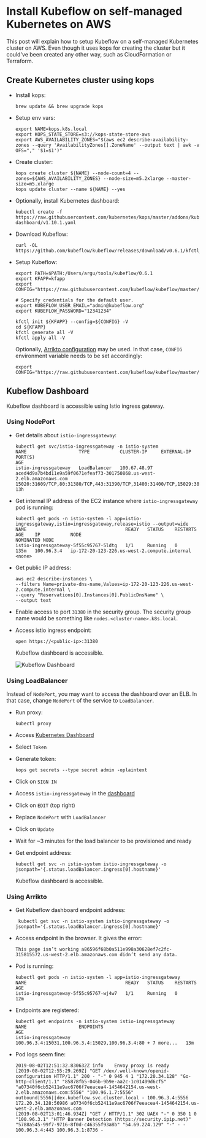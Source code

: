 # Install Kubeflow on self-managed Kubernetes on AWS

This post will explain how to setup Kubeflow on a self-managed Kubernetes cluster on AWS. Even though it uses kops for creating the cluster but it could've been created any other way, such as CloudFormation or Terraform.

## Create Kubernetes cluster using kops

- Install kops:

	```
  brew update && brew upgrade kops
  ```

- Setup env vars:

	```
	export NAME=kops.k8s.local
	export KOPS_STATE_STORE=s3://kops-state-store-aws
	export AWS_AVAILABILITY_ZONES="$(aws ec2 describe-availability-zones --query 'AvailabilityZones[].ZoneName' --output text | awk -v OFS="," '$1=$1')"
	```

- Create cluster:

	```
	kops create cluster ${NAME} --node-count=4 --zones=${AWS_AVAILABILITY_ZONES} --node-size=m5.2xlarge --master-size=m5.xlarge
	kops update cluster --name ${NAME} --yes
	```

- Optionally, install Kubernetes dashboard:

	```
	kubectl create -f https://raw.githubusercontent.com/kubernetes/kops/master/addons/kubernetes-dashboard/v1.10.1.yaml
	```

- Download Kubeflow:

	```
	curl -OL https://github.com/kubeflow/kubeflow/releases/download/v0.6.1/kfctl_v0.6.1_darwin.tar.gz
	```

- Setup Kubeflow:

	```
	export PATH=$PATH:/Users/argu/tools/kubeflow/0.6.1
	export KFAPP=kfapp
	export CONFIG="https://raw.githubusercontent.com/kubeflow/kubeflow/master/bootstrap/config/kfctl_k8s_istio.yaml"

	# Specify credentials for the default user.
	export KUBEFLOW_USER_EMAIL="admin@kubeflow.org"
	export KUBEFLOW_PASSWORD="12341234"

	kfctl init ${KFAPP} --config=${CONFIG} -V
	cd ${KFAPP}
	kfctl generate all -V
	kfctl apply all -V
	```

	Optionally, [Arrikto configuration](https://www.kubeflow.org/docs/started/getting-started-k8s/#Kubeflow-for-Existing-Clusters---by-Arrikto) may be used. In that case, `CONFIG` environment variable needs to be set accordingly:

	```
	export CONFIG="https://raw.githubusercontent.com/kubeflow/kubeflow/master/bootstrap/config/kfctl_existing_arrikto.0.6.yaml"
	```

## Kubeflow Dashboard

Kubeflow dashboard is accessible using Istio ingress gateway.

### Using NodePort

- Get details about `istio-ingressgateway`:

	```
	kubectl get svc/istio-ingressgateway -n istio-system
	NAME                   TYPE           CLUSTER-IP     EXTERNAL-IP                                                              PORT(S)                                                                                                                                      AGE
	istio-ingressgateway   LoadBalancer   100.67.48.97   aced4d9a7b4bd11e9a59f0671efeaf73-301750868.us-west-2.elb.amazonaws.com   15020:31609/TCP,80:31380/TCP,443:31390/TCP,31400:31400/TCP,15029:30410/TCP,15030:31449/TCP,15031:32061/TCP,15032:32019/TCP,15443:30001/TCP   13h
	```

- Get internal IP address of the EC2 instance where `istio-ingressgateway` pod is running:

	```
	kubectl get pods -n istio-system -l app=istio-ingressgateway,istio=ingressgateway,release=istio --output=wide
	NAME                                    READY   STATUS    RESTARTS   AGE    IP           NODE                                           NOMINATED NODE
	istio-ingressgateway-5f55c95767-5ldtg   1/1     Running   0          135m   100.96.3.4   ip-172-20-123-226.us-west-2.compute.internal   <none>
	```

- Get public IP address:

	```
	aws ec2 describe-instances \
	--filters Name=private-dns-name,Values=ip-172-20-123-226.us-west-2.compute.internal \
	--query "Reservations[0].Instances[0].PublicDnsName" \
	--output text
	```

- Enable access to port `31380` in the security group. The security group name would be something like `nodes.<cluster-name>.k8s.local`.
- Access istio ingress endpoint:

	```
	open https://<public-ip>:31380
	```

	Kubeflow dashboard is accessible.

	![Kubeflow Dashboard](kubeflow-dashboard.png)

### Using LoadBalancer

Instead of `NodePort`, you may want to access the dashboard over an ELB. In that case, change `NodePort` of the service to `LoadBalancer`.

- Run proxy:

	```
	kubectl proxy
	```

-	Access [Kubernetes Dashboard](http://localhost:8001/api/v1/namespaces/kube-system/services/https:kubernetes-dashboard:/proxy/)
- Select `Token`
- Generate token:

	```
	kops get secrets --type secret admin -oplaintext
	```

- Click on `SIGN IN`
- Access `istio-ingressgateway` in the [dashboard](http://localhost:8001/api/v1/namespaces/kube-system/services/https:kubernetes-dashboard:/proxy/#!/service/istio-system/istio-ingressgateway?namespace=istio-system)
- Click on `EDIT` (top right)
- Replace `NodePort` with `LoadBalancer`
- Click on `Update`
- Wait for ~3 minutes for the load balancer to be provisioned and ready
- Get endpoint address:

	```
	kubectl get svc -n istio-system istio-ingressgateway -o jsonpath='{.status.loadBalancer.ingress[0].hostname}'
	```

	Kubeflow dashboard is accessible.

### Using Arrikto

- Get Kubeflow dashboard endpoint address:

	```
	 kubectl get svc -n istio-system istio-ingressgateway -o jsonpath='{.status.loadBalancer.ingress[0].hostname}'
	```

- Access endpoint in the browser. It gives the error:

	```
	This page isn’t working a86596f68b0a511e998a30628ef7c2fc-315815572.us-west-2.elb.amazonaws.com didn’t send any data.
	```

- Pod is running:

	```
	kubectl get pods -n istio-system -l app=istio-ingressgateway
	NAME                                    READY   STATUS    RESTARTS   AGE
	istio-ingressgateway-5f55c95767-wj4w7   1/1     Running   0          12m
	```

- Endpoints are registered:

	```
	kubectl get endpoints -n istio-system istio-ingressgateway
	NAME                   ENDPOINTS                                                     AGE
	istio-ingressgateway   100.96.3.4:15031,100.96.3.4:15029,100.96.3.4:80 + 7 more...   13m
	```

- Pod logs seem fine:

	```
	2019-08-02T12:51:32.830632Z	info	Envoy proxy is ready
	[2019-08-02T12:55:29.269Z] "GET /dex/.well-known/openid-configuration HTTP/1.1" 200 - "-" 0 945 4 1 "172.20.34.128" "Go-http-client/1.1" "85878fb5-046b-9b9e-aa2c-1c01409d6cf5" "a07340f6cb52411e9ac6706f7eeacea4-1454642154.us-west-2.elb.amazonaws.com:5556" "100.96.1.7:5556" outbound|5556||dex.kubeflow.svc.cluster.local - 100.96.3.4:5556 172.20.34.128:56986 a07340f6cb52411e9ac6706f7eeacea4-1454642154.us-west-2.elb.amazonaws.com
	[2019-08-02T13:01:46.934Z] "GET / HTTP/1.1" 302 UAEX "-" 0 350 1 0 "100.96.3.1" "HTTP Banner Detection (https://security.ipip.net)" "5788a545-99f7-9716-8f0d-c46355f93a8b" "54.69.224.129" "-" - - 100.96.3.4:443 100.96.3.1:8736 -
	```

